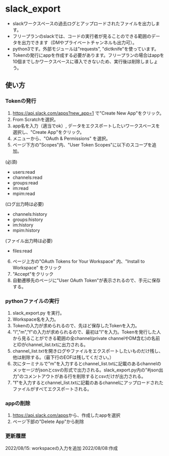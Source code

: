 # slack_export

- slackワークスペースの過去ログとアップロードされたファイルを出力します。
- フリープランのslackでは、コードの実行者が見ることのできる範囲のデータを出力できます（DMやプライベートチャンネルも出力可）。
- python3です。外部モジュールは"requests", "dictknife"を使っています。
- Tokenの発行にappを作成する必要があります。フリープランの場合はappを10個までしかワークスペースに導入できないため、実行後は削除しましょう。

## 使い方
### Tokenの発行
1. <https://api.slack.com/apps?new_app=1> で"Create New App"をクリック。
2. From Scratchを選択。
3. app名を入力（適当でok）, データをエクスポートしたいワークスペースを選択し、"Create App"をクリック。
4. メニューから、"OAuth & Permissions" を選択。
5. ページ下方の"Scopes"内、"User Token Scopes"に以下のスコープを追加。

(必須)
- users:read
- channels:read
- groups:read
- im:read
- mpim:read

(ログ出力時は必要)
- channels:history
- groups:history
- im:history
- mpim:history

(ファイル出力時は必要)
- files:read

6. ページ上方の"OAuth Tokens for Your Workspace" 内、"Install to Workspace" をクリック
7. "Accept"をクリック
7. 自動遷移先のページに"User OAuth Token"が表示されるので、手元に保存する。

### pythonファイルの実行
1. slack_export.py を実行。
2. Workspace名を入力。
3. Tokenの入力が求められるので、先ほど保存したTokenを入力。
4. "l","m","f"の入力が求められるので、最初は"l"を入力。Tokenを発行した人から見ることができる範囲の全channel(private channelやDM含む)の名前とIDがchannel_list.txtに出力される。
5. channel_list.txtを開きログやファイルをエクスポートしたいものだけ残し、他は削除する。（最下行のEOFは残してください。）
6. 次にターミナルで"m"を入力するとchannel_list.txtに記載のあるchannelのメッセージがjsonとcsvの形式で出力される。slack_export.py内の"#json出力"のコメントアウトがある行を削除するとcsvだけが出力される。
7. "f"を入力するとchannel_list.txtに記載のあるchannelにアップロードされたファイルがすべてエクスポートされる。

### appの削除
1. <https://api.slack.com/apps>から、作成したappを選択
2. ページ下部の"Delete App"から削除

### 更新履歴
2022/08/15: workspaceの入力を追加
2022/08/08:作成
